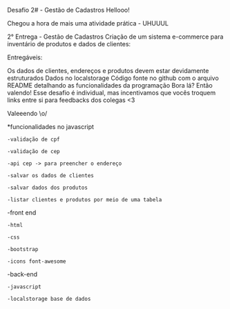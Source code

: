 Desafio 2# - Gestão de Cadastros
Hellooo!

Chegou a hora de mais uma atividade prática - UHUUUL   

2° Entrega - Gestão de Cadastros
Criação de um sistema e-commerce para inventário de produtos e dados de clientes:

Entregáveis:

Os dados de clientes, endereços e produtos devem estar devidamente estruturados
Dados no localstorage
Código fonte no github com o arquivo README detalhando as funcionalidades da programação
Bora lá? Então valendo! Esse desafio é individual, mas incentivamos que vocês troquem links entre si para feedbacks dos colegas <3

Valeeendo \o/

*funcionalidades no javascript

    -validação de cpf

    -validação de cep

    -api cep -> para preencher o endereço

    -salvar os dados de clientes

    -salvar dados dos produtos

    -listar clientes e produtos por meio de uma tabela

-front end 

    -html
    
    -css
    
    -bootstrap
    
    -icons font-awesome

-back-end

    -javascript
    
    -localstorage base de dados